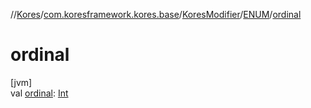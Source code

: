//[Kores](../../../../index.md)/[com.koresframework.kores.base](../../index.md)/[KoresModifier](../index.md)/[ENUM](index.md)/[ordinal](ordinal.md)

# ordinal

[jvm]\
val [ordinal](ordinal.md): [Int](https://kotlinlang.org/api/latest/jvm/stdlib/kotlin/-int/index.html)
